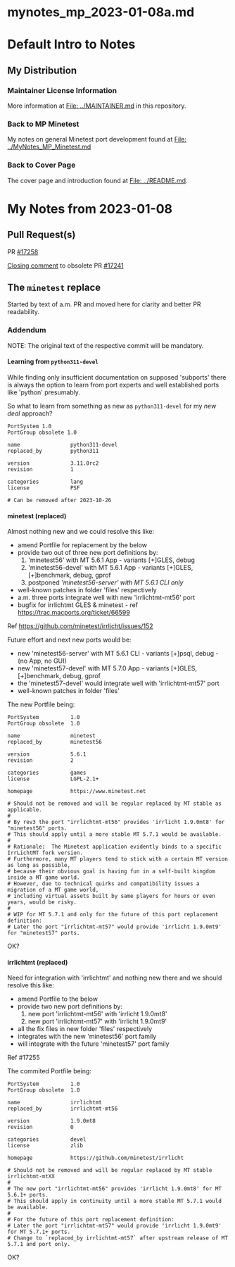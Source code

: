 mynotes_mp_2023-01-08a.md
=========================

# Default Intro to Notes
## My Distribution
### Maintainer License Information

More information at [File: ../MAINTAINER.md](../MAINTAINER.md) in this repository.

### Back to MP Minetest

My notes on general Minetest port development found at
[File: ../MyNotes_MP_Minetest.md](../mynotes_mp_minetest.md)

### Back to Cover Page

The cover page and introduction found at [File: ../README.md](../README.md).


My Notes from 2023-01-08
========================

## Pull Request(s)

PR [#17258](https://github.com/macports/macports-ports/pull/17258)

[Closing comment](https://github.com/macports/macports-ports/pull/17241#issuecomment-1374876873)
to obsolete PR [#17241](https://github.com/macports/macports-ports/pull/17241)

## The `minetest` replace

Started by text of a.m. PR and moved here for clarity and better PR readability.

### Addendum

NOTE: The original text of the respective commit will be mandatory.

#### Learning from `python311-devel`

While finding only insufficient documentation on supposed 'subports' there is always the
option to learn from port experts and well established ports like 'python' presumably.

So what to learn from something as new as `python311-devel` for my _new deal_ approach?

```
PortSystem 1.0
PortGroup obsolete 1.0

name                python311-devel
replaced_by         python311

version             3.11.0rc2
revision            1

categories          lang
license             PSF

# Can be removed after 2023-10-26
```


#### minetest (replaced)

Almost nothing new and we could resolve this like:

- amend Portfile for replacement by the below
- provide two out of three new port definitions by:
  1. 'minetest56' with MT 5.6.1 App - variants [+]GLES, debug
  2. 'minetest56-devel' with MT 5.6.1 App - variants [+]GLES, [+]benchmark, debug, gprof
  3. postponed _'minetest56-server' with MT 5.6.1 CLI only_
- well-known patches in folder 'files' respectively
- a.m. three ports integrate well with new 'irrlichtmt-mt56' port
- bugfix for irrlichtmt GLES & minetest - ref https://trac.macports.org/ticket/66599

Ref https://github.com/minetest/irrlicht/issues/152

Future effort and next new ports would be:
- new 'minetest56-server' with MT 5.6.1 CLI - variants [+]psql, debug - (no App, no GUI)
- new 'minetest57-devel' with MT 5.7.0 App - variants [+]GLES, [+]benchmark, debug, gprof
- the 'minetest57-devel' would integrate well with 'irrlichtmt-mt57' port
- well-known patches in folder 'files'

The new Portfile being:
```
PortSystem          1.0
PortGroup obsolete  1.0

name                minetest
replaced_by         minetest56

version             5.6.1
revision            2

categories          games
license             LGPL-2.1+

homepage            https://www.minetest.net

# Should not be removed and will be regular replaced by MT stable as applicable.
#
# By rev3 the port "irrlichtmt-mt56" provides 'irrlicht 1.9.0mt8' for "minetest56" ports.
# This should apply until a more stable MT 5.7.1 would be available.
#
# Rationale:  The Minetest application evidently binds to a specific IrrLichtMT fork version.
# Furthermore, many MT players tend to stick with a certain MT version as long as possible,
# because their obvious goal is having fun in a self-built kingdom inside a MT game world.
# However, due to technical quirks and compatibility issues a migration of a MT game world,
# including virtual assets built by same players for hours or even years, would be risky.
#
# WIP for MT 5.7.1 and only for the future of this port replacement definition:
# Later the port "irrlichtmt-mt57" would provide 'irrlicht 1.9.0mt9' for "minetest57" ports.
```

OK?

#### irrlichtmt (replaced)

Need for integration with 'irrlichtmt' and nothing new there and we should resolve this like:
- amend Portfile to the below
- provide two new port definitions by:
  1. new port 'irrlichtmt-mt56' with 'irrlicht 1.9.0mt8'
  2. new port 'irrlichtmt-mt57' with 'irrlicht 1.9.0mt9'
- all the fix files in new folder 'files' respectively
- integrates with the new 'minetest56' port family
- will integrate with the future 'minetest57' port family

Ref #17255

The commited Portfile being:
```
PortSystem          1.0
PortGroup obsolete  1.0

name                irrlichtmt
replaced_by         irrlichtmt-mt56

version             1.9.0mt8
revision            0

categories          devel
license             zlib

homepage            https://github.com/minetest/irrlicht

# Should not be removed and will be regular replaced by MT stable irrlichtmt-mtXX
#
# The new port "irrlichtmt-mt56" provides 'irrlicht 1.9.0mt8' for MT 5.6.1+ ports.
# This should apply in continuity until a more stable MT 5.7.1 would be available.
#
# For the future of this port replacement definition:
# Later the port "irrlichtmt-mt57" would provide 'irrlicht 1.9.0mt9' for MT 5.7.1+ ports.
# Change to `replaced_by irrlichtmt-mt57` after upstream release of MT 5.7.1 and port only.

```

OK?
